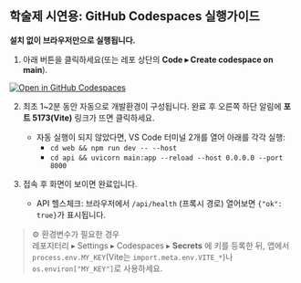 ## 학술제 시연용: GitHub Codespaces 실행가이드

**설치 없이 브라우저만으로 실행됩니다.**

1) 아래 버튼을 클릭하세요(또는 레포 상단의 **Code ▸ Create codespace on main**).
   
[![Open in GitHub Codespaces](https://github.com/codespaces/badge.svg)](https://github.com/codespaces/new?hide_repo_select=true&ref=main&repo=<OWNER>%2F<REPO>)

2) 최초 1~2분 동안 자동으로 개발환경이 구성됩니다. 완료 후 오른쪽 하단 알림에 **포트 5173(Vite)** 링크가 뜨면 클릭하세요.  
   - 자동 실행이 되지 않았다면, VS Code 터미널 2개를 열어 아래를 각각 실행:
     - `cd web && npm run dev -- --host`
     - `cd api && uvicorn main:app --reload --host 0.0.0.0 --port 8000`

3) 접속 후 화면이 보이면 완료입니다.  
   - API 헬스체크: 브라우저에서 `/api/health` (프록시 경로) 열어보면 `{"ok": true}`가 표시됩니다.

> ⚙️ 환경변수가 필요한 경우  
> 레포지터리 ▸ Settings ▸ Codespaces ▸ **Secrets** 에 키를 등록한 뒤, 앱에서 `process.env.MY_KEY`(Vite는 `import.meta.env.VITE_*`)나 `os.environ["MY_KEY"]`로 사용하세요.
